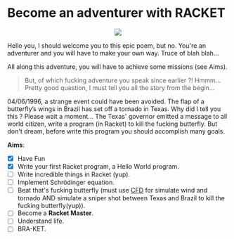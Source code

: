 # Become an adventurer with **RACKET**

<p align="center">
  <img src="http://img.over-blog-kiwi.com/1/21/78/63/20160328/ob_1cccaf_extrait-indiana-jones-and-the-raiders.jpg">
</p>

Hello you, I should welcome you to this epic poem, but no. You're an adventurer and you will have to make your own way.
Truce of blah blah...

All along this adventure, you will have to achieve some missions (see Aims). 
> But, of which fucking adventure you speak since earlier ?!
Hmmm... Pretty good question, I must tell you all the story from the begin...

04/06/1996, a strange event could have been avoided. The flap of a butterfly’s wings in Brazil has set off a tornado in Texas. Why did I tell you this ? Please wait a moment...
The Texas' governor emitted a message to all world citizen, write a program (in Racket) to kill the fucking butterfly. But don't dream, before write this program you should accomplish many goals.

**Aims**:

- [x] Have Fun
- [x] Write your first Racket program, a Hello World program.
- [ ] Write incredible things in Racket (yup).
- [ ] Implement Schrödinger equation.
- [ ] Beat that's fucking butterfly (must use [CFD](https://en.wikipedia.org/wiki/Computational_fluid_dynamics) for simulate wind and tornado AND simulate a sniper shot between Texas and Brazil to kill the fucking butterfly(yup)).
- [ ] Become a **Racket Master**.
- [ ] Understand life.
- [ ] BRA-KET.
